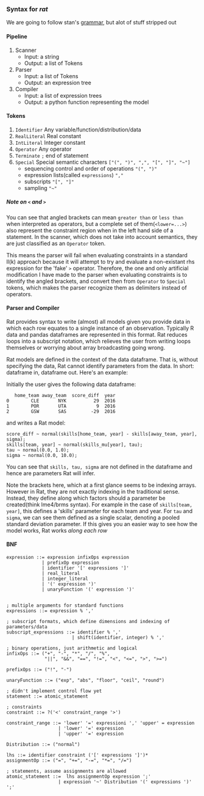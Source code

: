 ### Syntax for *rat*

We are going to follow stan's [grammar](https://mc-stan.org/docs/2_18/reference-manual/bnf-grammars.html), but alot of stuff stripped out 

#### Pipeline

1. Scanner
    - Input: a string
    - Output: a list of Tokens
2. Parser
    - Input: a list of Tokens
    - Output: an expression tree
3. Compiler
    - Input: a list of expression trees
    - Output: a python function representing the model
#### Tokens
1. `Identifier` Any variable/function/distribution/data
2. `RealLiteral` Real constant
3. `IntLiteral` Integer constant
4. `Operator`  Any operator
5. `Terminate`  `;` end of statement
6. `Special` Special semantic characters `["(", ")", ",", "[", "]", "~"]`
    - sequencing control and order of operations `"(", ")"`
    - expression lists(called `expressions`) `","`
    - subscripts `"[", "]"`
    - sampling `"~"`

##### Note on `<` and `>`
 You can see that angled brackets can mean `greater than` or `less than` when interpreted as operators,
but a complete set of them(`<lower=...>`) also represent the constraint region when in the left hand side of a
statement. In the scanner, which does not take into account semantics, they are just classified as an `Operator`
token. 

This means the parser will fail when evaluating constraints in a standard ll(k) approach because it will attempt 
to try and evaluate a non-existant rhs expression for the 'fake' `>` operator. Therefore, the one and only artificial modification 
I have made to the parser when evaluating constraints is to identify the angled brackets, and convert then from 
`Operator` to `Special` tokens, which makes the parser recognize them as delimiters instead of operators.   

#### Parser and Compiler

 Rat provides syntax to write (almost) all models given you provide data in which each row equates to a single instance of
an observation. Typically R data and pandas dataframes are represented in this format.
 Rat reduces loops into a subscript notation, which relieves the user from writing loops themselves or worrying about
 array broadcasting going wrong.

Rat models are defined in the context of the data dataframe. That is, without specifying the data, Rat cannot identify
parameters from the data. In short: dataframe in, dataframe out. Here's an example:

Initially the user gives the following data dataframe:

```
   home_team away_team  score_diff  year
0        CLE       NYK          29  2016
1        POR       UTA           9  2016
2        GSW       SAS         -29  2016
```

and writes a Rat model: 

```
score_diff ~ normal(skills[home_team, year] - skills[away_team, year], sigma);
skills[team, year] ~ normal(skills_mu[year], tau);
tau ~ normal(0.0, 1.0);
sigma ~ normal(0.0, 10.0);
```
You can see that `skills, tau, sigma` are not defined in the dataframe and hence are parameters Rat will infer.

Note the brackets here, which at a first glance seems to be indexing arrays. However in Rat, they are not exactly indexing in the traditional sense.
Instead, they define along which factors should a parameter be created(think lme4/brms syntax). For example in the case of `skills[team, year]`,
this defines a 'skills' parameter for each team and year. For `tau` and `sigma`, we can see them defined as a single scalar,
denoting a pooled standard deviation parameter. If this gives you an easier way to see how the model works, Rat works *along each row*

#### BNF

```
expression ::= expression infixOps expression
             | prefixOp expression
             | identifier '[' expressions ']'
             | real_literal
             | integer_literal
             | '(' expression ')'
             | unaryFunction '(' expression ')'


; multiple arguments for standard functions
expressions ::= expression % ','

; subscript formats, which define dimensions and indexing of parameters/data
subscript_expressions ::= identifier % ','
                        | shift(identifier, integer) % ','

; binary operations, just arithmetic and logical
infixOps ::= ("+", "-", "*", "/", "%",
              "||", "&&", "==", "!=", "<", "<=", ">", ">=")

prefixOps ::= ("!", "-")

unaryFunction ::= ("exp", "abs", "floor", "ceil", "round")

; didn't implement control flow yet
statement ::= atomic_statement

; constraints
constraint ::= ?('<' constraint_range '>')

constraint_range ::= 'lower' '=' expressioni ',' 'upper' = expression
                   | 'lower' '=' expression
                   | 'upper' '=' expression

Distribution ::= ("normal")

lhs ::= identifier constraint ('[' expressions ']')*
assignmentOp ::= ("=", "+=", "-=", "*=", "/=")

; statements, assume assignments are allowed
atomic_statement ::=  lhs assignmentOp expression ';'
                   | expression '~' Distribution '(' expressions ')' ';'
```